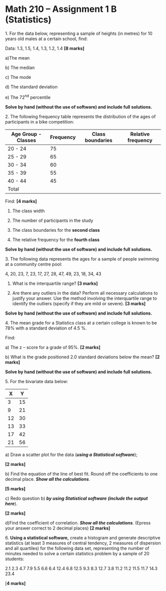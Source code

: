 # Math 210 – Assignment 1 B (Statistics)

1\. For the data below, representing a sample of heights (in metres) for
10 years old males at a certain school, find:

Data: 1.3, 1.5, 1.4, 1.3, 1.2, 1.4 **\[8 marks\]**

a)The mean

b\) The median

c\) The mode

d\) The standard deviation

e\) The 72<sup>nd</sup> percentile

**Solve by hand (without the use of software) and include full
solutions.**

2\. The following frequency table represents the distribution of the
ages of participants in a bike competition:

| Age Group - Classes | Frequency | Class boundaries | Relative frequency |
|---------------------|-----------|------------------|--------------------|
| 20 - 24             | 75        |                  |                    |
| 25 - 29             | 65        |                  |                    |
| 30 - 34             | 60        |                  |                    |
| 35 - 39             | 55        |                  |                    |
| 40 - 44             | 45        |                  |                    |
| Total               |           |                  |                    |

Find: **\[4 marks\]**

1.  The class width

2.  The number of participants in the study

3.  The class boundaries for the **second class**

4.  The relative frequency for the **fourth class**

**Solve by hand (without the use of software) and include full
solutions.**

3\. The following data represents the ages for a sample of people
swimming at a community centre pool:

4, 20, 23, 7, 23, 17, 27, 28, 47, 49, 23, 18, 34, 43

1.  What is the interquartile range? **\[3 marks\]**

2.  Are there any outliers in the data? Perform all necessary
    calculations to justify your answer. Use the method involving the
    interquartile range to identify the outliers (specify if they are
    mild or severe). **\[3 marks\]**

**Solve by hand (without the use of software) and include full
solutions.**

4\. The mean grade for a Statistics class at a certain college is
known to be 78% with a standard deviation of 4.5 %.

Find:

a\) The z – score for a grade of 95%. **\[2 marks\]**

b\) What is the grade positioned 2.0 standard deviations below the
mean? **\[2 marks\]**

**Solve by hand (without the use of software) and include full
solutions.**

5\. For the bivariate data below:

| X   | Y   |
|-----|-----|
| 3   | 15  |
| 9   | 21  |
| 12  | 30  |
| 13  | 33  |
| 17  | 42  |
| 21  | 56  |

a\) Draw a scatter plot for the data (***using a Statistical
software***);

**\[2 marks\]**

b\) Find the equation of the line of best fit. Round off the
coefficients to one decimal place. ***Show all the calculations***.

**\[5 marks\]**

c\) Redo question b) ***by using Statistical software (include the
output here***).

**\[2 marks\]**

d)Find the coefficient of correlation. ***Show all the calculations***.
(Epress your answer correct to 2 decimal places) **\[2 marks\]**

6\. **Using a statistical software,** create a histogram and generate
descriptive statistics (at least 3 measures of central tendency, 2
measures of dispersion and all quartiles) for the following data set,
representing the number of minutes needed to solve a certain statistics
problem by a sample of 20 students:

2.1 2.3 4.7 7.9 5.5 6.6 6.4 12.4 6.8 12.5 9.3 8.3 12.7 3.8 11.2 11.2
11.5 11.7 14.3 23.4

\[**4 marks\]**
